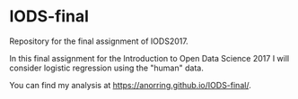 # IODS-final
Repository for the final assignment of IODS2017.

In this final assignment for the Introduction to Open Data Science 2017 I will consider logistic regression using the "human" data.

You can find my analysis at <https://anorring.github.io/IODS-final/>.
